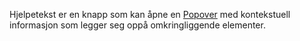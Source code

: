 Hjelpetekst er en knapp som kan åpne en [Popover](/components/popover) med kontekstuell informasjon som legger seg oppå omkringliggende elementer.
